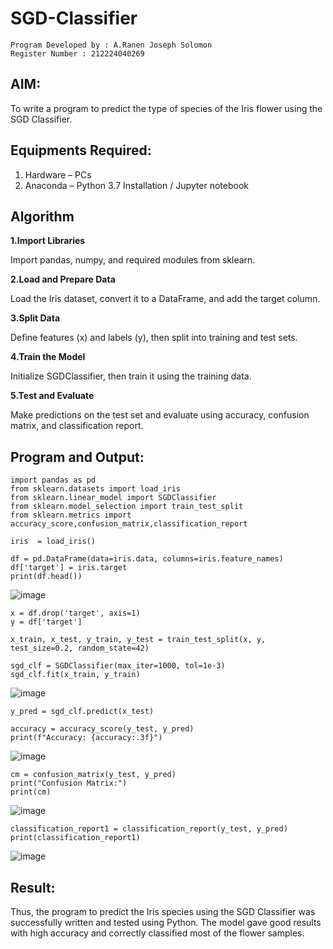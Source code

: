 # SGD-Classifier
```
Program Developed by : A.Ranen Joseph Solomon
Register Number : 212224040269
```

## AIM:
To write a program to predict the type of species of the Iris flower using the SGD Classifier.

## Equipments Required:
1. Hardware – PCs
2. Anaconda – Python 3.7 Installation / Jupyter notebook

## Algorithm
**1.Import Libraries**

Import pandas, numpy, and required modules from sklearn.

**2.Load and Prepare Data**

Load the Iris dataset, convert it to a DataFrame, and add the target column.

**3.Split Data**

Define features (x) and labels (y), then split into training and test sets.

**4.Train the Model**

Initialize SGDClassifier, then train it using the training data.

**5.Test and Evaluate**

Make predictions on the test set and evaluate using accuracy, confusion matrix, and classification report.

## Program and Output:

```
import pandas as pd
from sklearn.datasets import load_iris
from sklearn.linear_model import SGDClassifier
from sklearn.model_selection import train_test_split
from sklearn.metrics import accuracy_score,confusion_matrix,classification_report
```
```
iris  = load_iris()
```
```
df = pd.DataFrame(data=iris.data, columns=iris.feature_names)
df['target'] = iris.target
print(df.head())
```
![image](https://github.com/user-attachments/assets/8cc28bf3-3e70-47b4-896b-6e482b7f0dbc)

```
x = df.drop('target', axis=1)
y = df['target']
```
```
x_train, x_test, y_train, y_test = train_test_split(x, y, test_size=0.2, random_state=42)
```
```
sgd_clf = SGDClassifier(max_iter=1000, tol=1e-3)
sgd_clf.fit(x_train, y_train)
```
![image](https://github.com/user-attachments/assets/a4a67caf-1cf9-47a3-8d4c-f2e33828d263)
```
y_pred = sgd_clf.predict(x_test)
```
```
accuracy = accuracy_score(y_test, y_pred)
print(f"Accuracy: {accuracy:.3f}")
```
![image](https://github.com/user-attachments/assets/4512cf53-6608-411a-bb3e-fb4c627caf7d)
```
cm = confusion_matrix(y_test, y_pred)
print("Confusion Matrix:")
print(cm)
```
![image](https://github.com/user-attachments/assets/2a68d350-9bd2-4f25-b94d-a674ec2e7716)

```
classification_report1 = classification_report(y_test, y_pred)
print(classification_report1)
```
![image](https://github.com/user-attachments/assets/a36d15e9-6a52-479c-abb9-cf41233455a5)

## Result:
Thus, the program to predict the Iris species using the SGD Classifier was successfully written and tested using Python. The model gave good results with high accuracy and correctly classified most of the flower samples.
